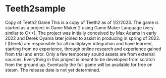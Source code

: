 # Teeth2sample
Copy of Teeth2 Game
This is a copy of Teeth2 as of 1/2/2023. The game is started as a project in Game Maker 2 using Game Maker Language (very similar to C++). The project was initially conceived by Max Adams in early 2022 and Derek Oyama later joined to assist in producing in spring of 2022. I (Derek) am responsible for all multiplayer integration and have learned, starting from no experience, through online research and experience gained from trial and error. 
Only a few temporary sound assets are from external sources. Everything in this project is meant to be developed from scratch from the ground up.
Eventually the full game will be available for free on steam. The release date is not yet determined.

